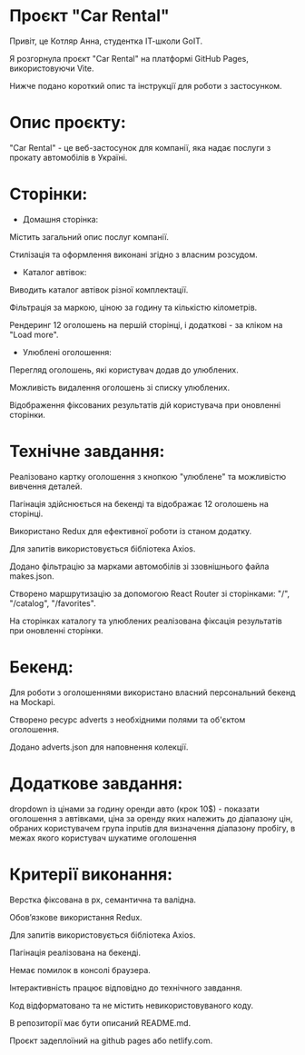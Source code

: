 # Проєкт "Car Rental"

Привіт, це Котляр Анна, студентка ІТ-школи GoIT. 

Я розгорнула проєкт "Car Rental" на платформі GitHub Pages, використовуючи Vite. 

Нижче подано короткий опис та інструкції для роботи з застосунком.


# Опис проєкту:

"Car Rental" - це веб-застосунок для компанії, яка надає послуги з прокату автомобілів в Україні. 


# Сторінки:

- Домашня сторінка:

Містить загальний опис послуг компанії.

Стилізація та оформлення виконані згідно з власним розсудом.

- Каталог автівок:

Виводить каталог автівок різної комплектації.

Фільтрація за маркою, ціною за годину та кількістю кілометрів.

Рендеринг 12 оголошень на першій сторінці, і додаткові - за кліком на "Load more".

- Улюблені оголошення:

Перегляд оголошень, які користувач додав до улюблених.

Можливість видалення оголошень зі списку улюблених.

Відображення фіксованих результатів дій користувача при оновленні сторінки.


# Технічне завдання:

Реалізовано картку оголошення з кнопкою "улюблене" та можливістю вивчення деталей.

Пагінація здійснюється на бекенді та відображає 12 оголошень на сторінці.

Використано Redux для ефективної роботи із станом додатку.

Для запитів використовується бібліотека Axios.

Додано фільтрацію за марками автомобілів зі ззовнішнього файла makes.json.

Створено маршрутизацію за допомогою React Router зі сторінками: "/", "/catalog", "/favorites".

На сторінках каталогу та улюблених реалізована фіксація результатів при оновленні сторінки.


# Бекенд:

Для роботи з оголошеннями використано власний персональний бекенд на Mockapi.

Створено ресурс adverts з необхідними полями та об'єктом оголошення.

Додано adverts.json для наповнення колекції.


# Додаткове завдання:

dropdown із цінами за годину оренди авто (крок 10$) - показати оголошення з автівками, ціна за оренду яких належить до діапазону цін, обраних користувачем
група inputів для визначення діапазону пробігу, в межах якого користувач шукатиме оголошення


# Критерії виконання:

Верстка фіксована в рх, семантична та валідна.

Обов’язкове використання Redux.

Для запитів використовується бібліотека Axios.

Пагінація реалізована на бекенді.

Немає помилок в консолі браузера.

Інтерактивність працює відповідно до технічного завдання.

Код відформатовано та не містить невикористовуваного коду.

В репозиторії має бути описаний README.md.

Проєкт задеплоїний на github pages або netlify.com.
